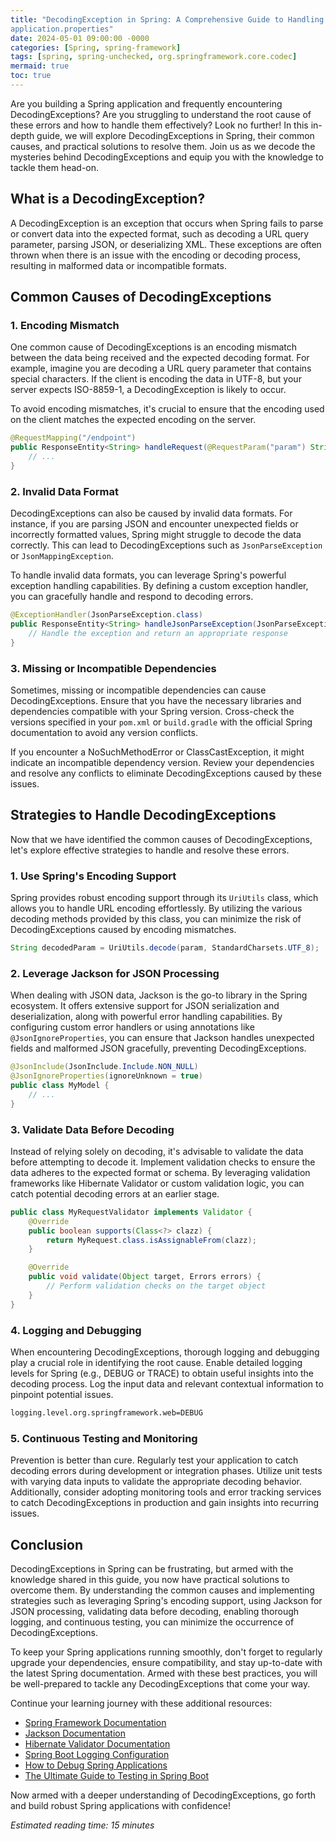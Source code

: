 ```yaml
---
title: "DecodingException in Spring: A Comprehensive Guide to Handling Encoding and Decoding Errors
application.properties"
date: 2024-05-01 09:00:00 -0000
categories: [Spring, spring-framework]
tags: [spring, spring-unchecked, org.springframework.core.codec]
mermaid: true
toc: true
---
```



Are you building a Spring application and frequently encountering DecodingExceptions? Are you struggling to understand the root cause of these errors and how to handle them effectively? Look no further! In this in-depth guide, we will explore DecodingExceptions in Spring, their common causes, and practical solutions to resolve them. Join us as we decode the mysteries behind DecodingExceptions and equip you with the knowledge to tackle them head-on.

## What is a DecodingException?

A DecodingException is an exception that occurs when Spring fails to parse or convert data into the expected format, such as decoding a URL query parameter, parsing JSON, or deserializing XML. These exceptions are often thrown when there is an issue with the encoding or decoding process, resulting in malformed data or incompatible formats.

## Common Causes of DecodingExceptions

### 1. Encoding Mismatch

One common cause of DecodingExceptions is an encoding mismatch between the data being received and the expected decoding format. For example, imagine you are decoding a URL query parameter that contains special characters. If the client is encoding the data in UTF-8, but your server expects ISO-8859-1, a DecodingException is likely to occur.

To avoid encoding mismatches, it's crucial to ensure that the encoding used on the client matches the expected encoding on the server.

```java
@RequestMapping("/endpoint")
public ResponseEntity<String> handleRequest(@RequestParam("param") String param) {
    // ...
}
```

### 2. Invalid Data Format

DecodingExceptions can also be caused by invalid data formats. For instance, if you are parsing JSON and encounter unexpected fields or incorrectly formatted values, Spring might struggle to decode the data correctly. This can lead to DecodingExceptions such as `JsonParseException` or `JsonMappingException`.

To handle invalid data formats, you can leverage Spring's powerful exception handling capabilities. By defining a custom exception handler, you can gracefully handle and respond to decoding errors.

```java
@ExceptionHandler(JsonParseException.class)
public ResponseEntity<String> handleJsonParseException(JsonParseException ex) {
    // Handle the exception and return an appropriate response
}
```

### 3. Missing or Incompatible Dependencies

Sometimes, missing or incompatible dependencies can cause DecodingExceptions. Ensure that you have the necessary libraries and dependencies compatible with your Spring version. Cross-check the versions specified in your `pom.xml` or `build.gradle` with the official Spring documentation to avoid any version conflicts.

If you encounter a NoSuchMethodError or ClassCastException, it might indicate an incompatible dependency version. Review your dependencies and resolve any conflicts to eliminate DecodingExceptions caused by these issues.

## Strategies to Handle DecodingExceptions

Now that we have identified the common causes of DecodingExceptions, let's explore effective strategies to handle and resolve these errors.

### 1. Use Spring's Encoding Support

Spring provides robust encoding support through its `UriUtils` class, which allows you to handle URL encoding effortlessly. By utilizing the various decoding methods provided by this class, you can minimize the risk of DecodingExceptions caused by encoding mismatches.

```java
String decodedParam = UriUtils.decode(param, StandardCharsets.UTF_8);
```

### 2. Leverage Jackson for JSON Processing

When dealing with JSON data, Jackson is the go-to library in the Spring ecosystem. It offers extensive support for JSON serialization and deserialization, along with powerful error handling capabilities. By configuring custom error handlers or using annotations like `@JsonIgnoreProperties`, you can ensure that Jackson handles unexpected fields and malformed JSON gracefully, preventing DecodingExceptions.

```java
@JsonInclude(JsonInclude.Include.NON_NULL)
@JsonIgnoreProperties(ignoreUnknown = true)
public class MyModel {
    // ...
}
```

### 3. Validate Data Before Decoding

Instead of relying solely on decoding, it's advisable to validate the data before attempting to decode it. Implement validation checks to ensure the data adheres to the expected format or schema. By leveraging validation frameworks like Hibernate Validator or custom validation logic, you can catch potential decoding errors at an earlier stage.

```java
public class MyRequestValidator implements Validator {
    @Override
    public boolean supports(Class<?> clazz) {
        return MyRequest.class.isAssignableFrom(clazz);
    }

    @Override
    public void validate(Object target, Errors errors) {
        // Perform validation checks on the target object
    }
}
```

### 4. Logging and Debugging

When encountering DecodingExceptions, thorough logging and debugging play a crucial role in identifying the root cause. Enable detailed logging levels for Spring (e.g., DEBUG or TRACE) to obtain useful insights into the decoding process. Log the input data and relevant contextual information to pinpoint potential issues.

```xml
logging.level.org.springframework.web=DEBUG
```

### 5. Continuous Testing and Monitoring

Prevention is better than cure. Regularly test your application to catch decoding errors during development or integration phases. Utilize unit tests with varying data inputs to validate the appropriate decoding behavior. Additionally, consider adopting monitoring tools and error tracking services to catch DecodingExceptions in production and gain insights into recurring issues.

## Conclusion

DecodingExceptions in Spring can be frustrating, but armed with the knowledge shared in this guide, you now have practical solutions to overcome them. By understanding the common causes and implementing strategies such as leveraging Spring's encoding support, using Jackson for JSON processing, validating data before decoding, enabling thorough logging, and continuous testing, you can minimize the occurrence of DecodingExceptions.

To keep your Spring applications running smoothly, don't forget to regularly upgrade your dependencies, ensure compatibility, and stay up-to-date with the latest Spring documentation. Armed with these best practices, you will be well-prepared to tackle any DecodingExceptions that come your way.

Continue your learning journey with these additional resources:

- [Spring Framework Documentation](https://docs.spring.io/spring-framework/docs/current/reference/html/)
- [Jackson Documentation](https://github.com/FasterXML/jackson-docs)
- [Hibernate Validator Documentation](https://docs.jboss.org/hibernate/validator/7.0/reference/en-US/html_single/)
- [Spring Boot Logging Configuration](https://docs.spring.io/spring-boot/docs/current/reference/html/features.html#features.logging)
- [How to Debug Spring Applications](https://www.baeldung.com/spring-debugging)
- [The Ultimate Guide to Testing in Spring Boot](https://www.baeldung.com/spring-boot-testing)

Now armed with a deeper understanding of DecodingExceptions, go forth and build robust Spring applications with confidence!

*Estimated reading time: 15 minutes*